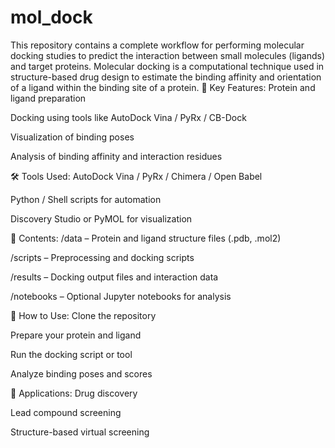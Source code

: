 # mol_dock
This repository contains a complete workflow for performing molecular docking studies to predict the interaction between small molecules (ligands) and target proteins. Molecular docking is a computational technique used in structure-based drug design to estimate the binding affinity and orientation of a ligand within the binding site of a protein.
📌 Key Features:
Protein and ligand preparation

Docking using tools like AutoDock Vina / PyRx / CB-Dock

Visualization of binding poses

Analysis of binding affinity and interaction residues

🛠️ Tools Used:
AutoDock Vina / PyRx / Chimera / Open Babel

Python / Shell scripts for automation

Discovery Studio or PyMOL for visualization

📁 Contents:
/data – Protein and ligand structure files (.pdb, .mol2)

/scripts – Preprocessing and docking scripts

/results – Docking output files and interaction data

/notebooks – Optional Jupyter notebooks for analysis

📖 How to Use:
Clone the repository

Prepare your protein and ligand

Run the docking script or tool

Analyze binding poses and scores

🔬 Applications:
Drug discovery

Lead compound screening

Structure-based virtual screening
